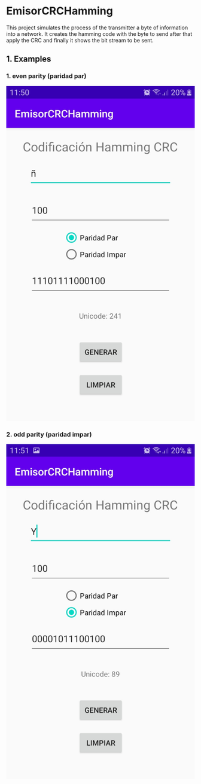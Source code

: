 # EmisorCRCHamming
This project simulates the process of the  transmitter a byte of information into a network. It creates the hamming code with the byte to send after that apply the CRC and finally it shows the  bit stream to be sent.

## 1. Examples
### 1.   even parity (paridad par)
![](imagenes/ejemplo1.jpeg)
### 2.   odd parity (paridad impar)
![](imagenes/ejemplo2.jpeg)